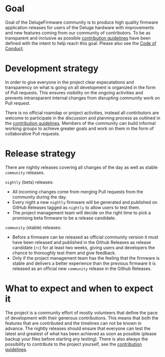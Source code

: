 # Goal

Goal of the DelugeFirmware community is to produce high quality firmware application releases for users of the Deluge hardware with improvements and new features coming from our community of contributors. To be as transparent and inclusive as possible [contribution guidelines](CONTRIBUTING.md) have been defined with the intent to help reach this goal. Please also see the [Code of Conduct](CODE_OF_CONDUCT.md).


# Development strategy

In order to give everyone in the project clear expecatations and transparency on what is going on all development is organized in the form of Pull requests. This ensures visibility on the ongoing activities and prevents intransparent internal changes from disrupting community work on Pull request. 

There is no official roamdap or project activities, instead all contirbutors are welcome to participate in the discussion and planning process as outlined in the [contribution guidelines](CONTRIBUTING.md). Members of the community can build informal working groups to achieve greater goals and work on them in the form of collaborative Pull requests.


# Release strategy

There are nightly releases covering all changes of the day as well as stable `community` releases.

`nightly` (beta) releases:
* All incoming changes come from merging Pull requests from the community during the day.
* Every night a new `nightly` firmware will be generated and published on GitHub Releases tagged as `nightly` to allow users to test them.
* The project management team will decide on the right time to pick a promising beta firmware to be a release candidate.

`community` (stable) releases:
* Before a firmware can be released as official community version it must have been released and published in the Github Releases as release candidate (`rc`) for at least two weeks, giving users and developers the chance to thoroughly test them and give feedback.
* Only if the project management team has the feeling that the firmware is stable and delivers a better experience than the previous firmware it is released as an official new `community` release in the Github Releases. 

# What to expect and when to expect it

The project is a community effort of mostly volunteers that define the pace of development with their generous contributions. This means that both the features that are contributed and the timelines can not be known in advance. The nightly releases should ensure that everyone can test the latest and greatest of what has been achieved as soon as possible (please backup your files before starting any testing). There is also always the possibility to contribute to the project yourself, see the [contribution guidelines](CONTRIBUTING.md).